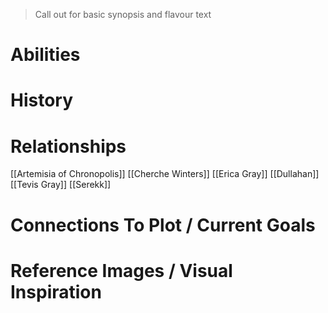 > Call out for basic synopsis and flavour text

# Abilities

# History

# Relationships
[[Artemisia of Chronopolis]]
[[Cherche Winters]]
[[Erica Gray]]
[[Dullahan]]
[[Tevis Gray]]
[[Serekk]]

# Connections To Plot / Current Goals

# Reference Images / Visual Inspiration